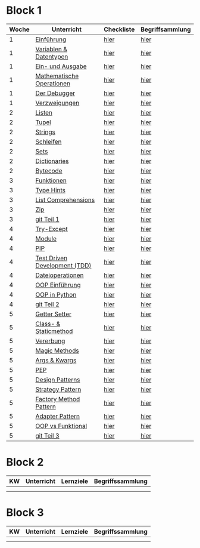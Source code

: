 # Block 1

| Woche | Unterricht                                                                          | Checkliste                                                     | Begriffsammlung                                                                     |
|-------|-------------------------------------------------------------------------------------|----------------------------------------------------------------|-------------------------------------------------------------------------------------|
| 1     | [Einführung](python_grundlagen/python_grundlagen/python_grundlagen.md)              | [hier](../checklists/checkliste1.md#intro)                     | [hier](python_grundlagen/python_grundlagen/Begriffe.md)                             |
| 1     | [Variablen & Datentypen](python_grundlagen/variables_types/variablen_datentypen.md) | [hier](../checklists/checkliste1.md#variablen-datentypen)      | [hier](python_grundlagen/variables_types/Begriffe.md)                               |
| 1     | [Ein- und Ausgabe](python_grundlagen/input_output/input_output.md)                  | [hier](../checklists/checkliste1.md#input-output)              | [hier](python_grundlagen/input_output/Begriffe.md)                                  |
| 1     | [Mathematische Operationen](python_grundlagen/math_operations/math_operations.md)   | [hier](../checklists/checkliste1.md#mathemetische-operationen) | [hier](python_grundlagen/math_operations/Begriffe.md)                               |
| 1     | [Der Debugger](python_grundlagen/debugging/debugging.md)                            | [hier](../checklists/checkliste1.md#debugging)                 | [hier](python_grundlagen/debugging/Begriffe.md)                                     |
| 1     | [Verzweigungen](python_grundlagen/if_elif_else/if_elif_else.md)                     | [hier](../checklists/checkliste1.md#verzweigungen)             | [hier](python_grundlagen/if_elif_else/Begriffe.md)                                  |
| 2     | [Listen](python_grundlagen/lists/lists.md)                                          | [hier](../checklists/checkliste1.md#listen)                    | [hier](python_grundlagen/lists/Begriffe.md)                                         |
| 2     | [Tupel](python_grundlagen/tupel/tupel.md)                                           | [hier](../checklists/checkliste1.md#tupel)                     | [hier](python_grundlagen/tupel/Begriffe.md)                                         |
| 2     | [Strings](python_grundlagen/strings/strings.md)                                     | [hier](../checklists/checkliste1.md#strings)                   | [hier](python_grundlagen/strings/Begriffe.md)                                       |
| 2     | [Schleifen](python_grundlagen/loops/loops.md)                                       | [hier](../checklists/checkliste1.md#schleifen)                 | [hier](python_grundlagen/loops/Begriffe.md)                                         |
| 2     | [Sets](python_grundlagen/sets/sets.md)                                              | [hier](../checklists/checkliste1.md#sets)                      | [hier](python_grundlagen/sets/Begriffe.md)                                          |
| 2     | [Dictionaries](python_grundlagen/dictionaries/dictionaries.md)                      | [hier](../checklists/checkliste1.md#dictionaries)              | [hier](python_grundlagen/dictionaries/Begriffe.md)                                  |
| 2     | [Bytecode](python_grundlagen/bytecode/bytecode.md)                                  | [hier](../checklists/checkliste1.md#bytecode)                  | [hier](python_grundlagen/bytecode/Begriffe.md)                                      |
| 3     | [Funktionen](python_grundlagen/functions/functions.md)                              | [hier](../checklists/checkliste1.md#funktionen)                | [hier](python_grundlagen/functions/Begriffe.md)                                     |
| 3     | [Type Hints](python_grundlagen/type_hints/type_hints.md)                            | [hier](../checklists/checkliste1.md#type-hints)                | [hier](python_grundlagen/type_hints/Begriffe.md)                                    |
| 3     | [List Comprehensions](python_grundlagen/list_comp/list_comp.md)                     | [hier](../checklists/checkliste1.md#list-comprehension)        | [hier](python_grundlagen/list_comp/Begriffe.md)                                     |
| 3     | [Zip](python_grundlagen/zip/zip.md)                                                 | [hier](../checklists/checkliste1.md#zip)                       | [hier](python_grundlagen/zip/Begriffe.md)                                           |
| 3     | [git Teil 1]()                                                                      | [hier]()                                                       | [hier]()                                                                            |
| 4     | [Try-Except](python_grundlagen/Woche%204-5/01_try_except.md)                        | [hier](../checklists/checkliste1.md#try-except)                | [hier](python_grundlagen/Woche%204-5/01_try_except.md#neue-schlüsselwörter)         |
| 4     | [Module](python_grundlagen/Woche%204-5/02_module.md)                                | [hier](../checklists/checkliste1.md#module)                    | [hier](python_grundlagen/Woche%204-5/02_module.md#neue-schlüsselwörter)             |
| 4     | [PIP](python_grundlagen/Woche%204-5/03_pip.md)                                      | [hier](../checklists/checkliste1.md#pip)                       | [hier](python_grundlagen/Woche%204-5/03_pip.md#neue-schlüsselwörter)                |
| 4     | [Test Driven Development (TDD)](python_grundlagen/Woche%204-5/04_tdd.md)            | [hier](../checklists/checkliste1.md#tdd)                       | [hier](python_grundlagen/Woche%204-5/04_tdd.md#neue-schlüsselwörter)                |
| 4     | [Dateioperationen](python_grundlagen/Woche%204-5/05_dateioperationen.md)            | [hier](../checklists/checkliste1.md#dateioperationen)          | [hier](python_grundlagen/Woche%204-5/05_dateioperationen.md#neue-schlüsselwörter)   |
| 4     | [OOP Einführung](python_grundlagen/Woche%204-5/06_oop_einführung.md)                | [hier](../checklists/checkliste1.md#oop-intro)                 | [hier](python_grundlagen/Woche%204-5/06_oop_einführung.md#neue-schlüsselwörter)     |
| 4     | [OOP in Python](python_grundlagen/Woche%204-5/07_oop_python.md)                     | [hier](../checklists/checkliste1.md#oop-python)                | [hier](python_grundlagen/Woche%204-5/07_oop_python.md#neue-schlüsselwörter)         |
| 4     | [git Teil 2]()                                                                      | [hier]()                                                       | [hier]()                                                                            |
| 5     | [Getter Setter](python_grundlagen/Woche%204-5/08_getter_setter.md)                  | [hier](../checklists/checkliste1.md#getter-setter)             | [hier](python_grundlagen/Woche%204-5/08_getter_setter.md#neue-schlüsselwörter)      |
| 5     | [Class- & Staticmethod](python_grundlagen/Woche%204-5/09_class_staticmethod.md)     | [hier](../checklists/checkliste1.md#class-staticmethod)        | [hier](python_grundlagen/Woche%204-5/09_class_staticmethod.md#neue-schlüsselwörter) |
| 5     | [Vererbung](python_grundlagen/Woche%204-5/10_vererbung.md)                          | [hier](../checklists/checkliste1.md#vererbung)                 | [hier](python_grundlagen/Woche%204-5/10_vererbung.md#neue-schlüsselwörter)          |
| 5     | [Magic Methods](python_grundlagen/Woche%204-5/11_magic_methods.md)                  | [hier](../checklists/checkliste1.md#magic-methods)             | [hier](python_grundlagen/Woche%204-5/11_magic_methods.md#neue-schlüsselwörter)      |
| 5     | [Args & Kwargs](python_grundlagen/Woche%204-5/12_args_kwargs.md)                    | [hier](../checklists/checkliste1.md#args-kwargs)               | [hier](python_grundlagen/Woche%204-5/12_args_kwargs.md#neue-schlüsselwörter)        |
| 5     | [PEP](python_grundlagen/Woche%204-5/13_pep.md)                                      | [hier](../checklists/checkliste1.md#pep)                       | [hier](python_grundlagen/Woche%204-5/13_pep.md#neue-schlüsselwörter)                |
| 5     | [Design Patterns](python_grundlagen/Woche%204-5/14_design_patterns.md)              | [hier](../checklists/checkliste1.md#design-patterns)           | [hier](python_grundlagen/Woche%204-5/14_design_patterns.md#neue-schlüsselwörter)    |
| 5     | [Strategy Pattern](python_grundlagen/Woche%204-5/14_x1_strategy.md)                 | [hier](../checklists/checkliste1.md#strategy)                  | [hier](python_grundlagen/Woche%204-5/14_x1_strategy.md#neue-schlüsselwörter)        |
| 5     | [Factory Method Pattern](python_grundlagen/Woche%204-5/14_x2_factory_method.md)     | [hier](../checklists/checkliste1.md#factory-method)            | [hier](python_grundlagen/Woche%204-5/14_x2_factory_method.md#neue-schlüsselwörter)  |
| 5     | [Adapter Pattern](python_grundlagen/Woche%204-5/14_x3_adapter.md)                   | [hier](../checklists/checkliste1.md#adapter)                   | [hier](python_grundlagen/Woche%204-5/14_x3_adapter.md#neue-schlüsselwörter)         |
| 5     | [OOP vs Funktional](python_grundlagen/Woche%204-5/15_oop_vs_funktionale.md)         | [hier](../checklists/checkliste1.md#oop-vs-funktional)         | [hier](python_grundlagen/Woche%204-5/14_x3_adapter.md#neue-schlüsselwörter)         |
| 5     | [git Teil 3]()                                                                      | [hier]()                                                       | [hier]()                                                                            |


# Block 2

| KW  | Unterricht | Lernziele | Begriffssammlung |
|-----|------------|-----------|------------------|
|     |            |           |                  |
|     |            |           |                  |

# Block 3

| KW  | Unterricht | Lernziele | Begriffssammlung |
|-----|------------|-----------|------------------|
|     |            |           |                  |
|     |            |           |                  |


